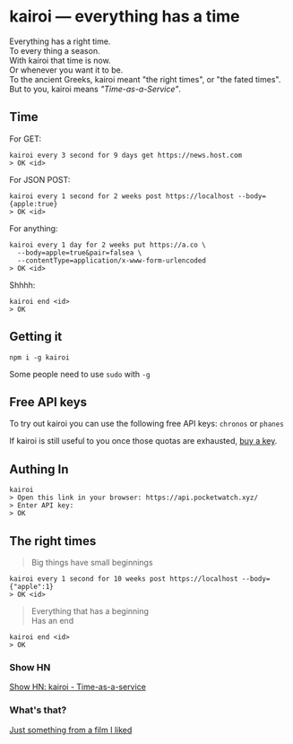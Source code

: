 # kairoi &mdash; everything has a time

Everything has a right time.  
To every thing a season.  
With kairoi that time is now.  
Or whenever you want it to be.  
To the ancient Greeks, kairoi meant "the right times", or "the fated times".  
But to you, kairoi means *"Time-as-a-Service"*.  

## Time

For GET:
```shell/bash
kairoi every 3 second for 9 days get https://news.host.com
> OK <id>
```

For JSON POST:
```shell/bash
kairoi every 1 second for 2 weeks post https://localhost --body={apple:true}
> OK <id>
```

For anything:
```shell/bash
kairoi every 1 day for 2 weeks put https://a.co \ 
  --body=apple=true&pair=falsea \ 
  --contentType=application/x-www-form-urlencoded
> OK <id>

```

Shhhh:

```shell/bash
kairoi end <id>
> OK
```

## Getting it

```shell/bash
npm i -g kairoi 
```

Some people need to use `sudo` with `-g`

## Free API keys

To try out kairoi you can use the following free API keys: `chronos` or `phanes`

If kairoi is still useful to you once those quotas are exhausted, [buy a key](https://api.pocketwatch.xyz).

## Authing In

```shell/bash
kairoi 
> Open this link in your browser: https://api.pocketwatch.xyz/
> Enter API key: 
> OK
```

## The right times

> Big things have small beginnings


```shell/bash
kairoi every 1 second for 10 weeks post https://localhost --body={"apple":1}
> OK <id>
```

> Everything that has a beginning  
> Has an end


```shell/bash
kairoi end <id>
> OK
```

### Show HN

[Show HN: kairoi - Time-as-a-service]()

### What's that?

[Just something from a film I liked](https://youtu.be/lrrpenD-Eg0?t=12s)

